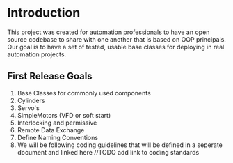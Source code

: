 # Introduction
This project was created for automation professionals to have an open source codebase to share with one another that is based on OOP principals.  Our goal is to have a set of tested, usable base classes for deploying in real automation projects.  

## First Release Goals
1. Base Classes for commonly used components
  1. Cylinders
  1. Servo's
  1. SimpleMotors (VFD or soft start)
  1. Interlocking and permissive
  1. Remote Data Exchange
2. Define Naming Conventions
  2. We will be following coding guidelines that will be defined in a seperate document and linked here //TODO add link to coding standards
